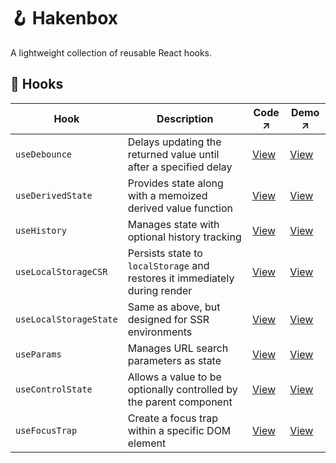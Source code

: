 # 🪝 Hakenbox

A lightweight collection of reusable React hooks.

## 🧩 Hooks

| Hook                   | Description                                                                 | Code ↗                | Demo ↗                |
|------------------------|-----------------------------------------------------------------------------|-----------------------|-----------------------|
| `useDebounce`          | Delays updating the returned value until after a specified delay            | [View][debounce-code] | [View][debounce-demo] |
| `useDerivedState`      | Provides state along with a memoized derived value function                 | [View][derived-code]  | [View][derived-demo]  |
| `useHistory`           | Manages state with optional history tracking                                | [View][history-code]  | [View][history-demo]  |
| `useLocalStorageCSR`   | Persists state to `localStorage` and restores it immediately during render  | [View][csr-code]      | [View][csr-demo]      |
| `useLocalStorageState` | Same as above, but designed for SSR environments                            | [View][ssr-code]      | [View][ssr-demo]      |
| `useParams`            | Manages URL search parameters as state                                      | [View][params-code]   | [View][params-demo]   |
| `useControlState`      | Allows a value to be optionally controlled by the parent component          | [View][control-code]  | [View][control-demo]  |
| `useFocusTrap`         | Create a focus trap within a specific DOM element                           | [View][focus-code]    | [View][focus-demo]  |

[debounce-code]: https://github.com/bpetermann/hakenbox/blob/main/packages/hakenbox/src/lib/hooks/useDebounce.tsx  
[debounce-demo]: https://github.com/bpetermann/hakenbox/blob/main/packages/playground-vite/src/components/DebounceDemo.tsx  
[derived-code]: https://github.com/bpetermann/hakenbox/blob/main/packages/hakenbox/src/lib/hooks/useDerivedState.tsx  
[derived-demo]: https://github.com/bpetermann/hakenbox/blob/main/packages/playground-vite/src/components/DerivedDemo.tsx  
[history-code]: https://github.com/bpetermann/hakenbox/blob/main/packages/hakenbox/src/lib/hooks/useHistory.tsx  
[history-demo]: https://github.com/bpetermann/hakenbox/blob/main/packages/playground-vite/src/components/HistoryDemo.tsx  
[csr-code]: https://github.com/bpetermann/hakenbox/blob/main/packages/hakenbox/src/lib/hooks/useLocalStorageCSR.tsx  
[csr-demo]: https://github.com/bpetermann/hakenbox/blob/main/packages/playground-vite/src/components/StorageStateDemo.tsx  
[ssr-code]: https://github.com/bpetermann/hakenbox/blob/main/packages/hakenbox/src/lib/hooks/useLocalStorageState.tsx  
[ssr-demo]: https://github.com/bpetermann/hakenbox/blob/main/packages/playground-next/src/app/components/StorageStateDemo.tsx  
[params-code]: https://github.com/bpetermann/hakenbox/blob/main/packages/hakenbox/src/lib/hooks/useParams.tsx  
[params-demo]: https://github.com/bpetermann/hakenbox/blob/main/packages/playground-vite/src/components/ParamsDemo.tsx
[control-code]: https://github.com/bpetermann/hakenbox/blob/main/packages/hakenbox/src/lib/hooks/useControlState.tsx  
[control-demo]: https://github.com/bpetermann/hakenbox/blob/main/packages/playground-vite/src/components/ControlDemo.tsx
[focus-code]: https://github.com/bpetermann/hakenbox/blob/main/packages/hakenbox/src/lib/hooks/useFocusTrap.tsx  
[focus-demo]: https://github.com/bpetermann/hakenbox/blob/main/packages/playground-vite/src/components/FocusTrapDemo.tsx
